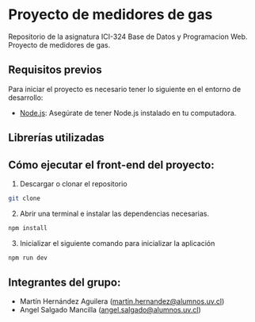 # Proyecto de medidores de gas
Repositorio de la asignatura ICI-324 Base de Datos y Programacion Web.  Proyecto de medidores de gas.

## Requisitos previos

Para iniciar el proyecto es necesario tener lo siguiente en el entorno de desarrollo:

- [Node.js](https://nodejs.org/): Asegúrate de tener Node.js instalado en tu computadora.


## Librerías utilizadas


## Cómo ejecutar el front-end del proyecto:

1. Descargar o clonar el repositorio
```bash
git clone 
```

2. Abrir una terminal e instalar las dependencias necesarias.
```bash
npm install
```
3. Inicializar el siguiente comando para inicializar la aplicación
```bash
npm run dev
```

## Integrantes del grupo:

- Martín Hernández Aguilera (martin.hernandez@alumnos.uv.cl)
- Angel Salgado Mancilla (angel.salgado@alumnos.uv.cl)